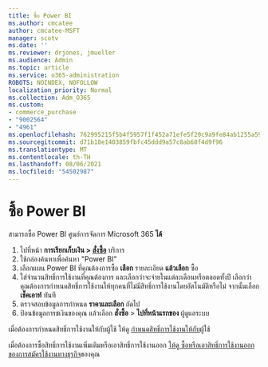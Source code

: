 ```yaml
---
title: ซื้อ Power BI
ms.author: cmcatee
author: cmcatee-MSFT
manager: scotv
ms.date: ''
ms.reviewer: drjones, jmueller
ms.audience: Admin
ms.topic: article
ms.service: o365-administration
ROBOTS: NOINDEX, NOFOLLOW
localization_priority: Normal
ms.collection: Adm_O365
ms.custom:
- commerce_purchase
- "9002564"
- "4961"
ms.openlocfilehash: 762995215f5b4f5957f1f452a71efe5f20c9a9fe84ab1255a59fb7e67dda15fa
ms.sourcegitcommit: d71b18e1403859fbfc45ddd9a57c8ab68f4d9f96
ms.translationtype: MT
ms.contentlocale: th-TH
ms.lasthandoff: 08/06/2021
ms.locfileid: "54502987"
---
```

# <a name="purchase-power-bi"></a>ซื้อ Power BI

สามารถซื้อ Power BI ศูนย์การจัดการ Microsoft 365 **ได้**

1. ไปที่หน้า **การเรียกเก็บเงิน > [สั่งซื้อ](https://go.microsoft.com/fwlink/p/?linkid=868433)** บริการ
2. ใช้กล่องค้นหาเพื่อค้นหา "Power BI"
3. เลือกแผน Power BI ที่คุณต้องการซื้อ **เลือก** รายละเอียด **แล้วเลือก** ซื้อ
4. ใส่จํานวนสิทธิ์การใช้งานที่คุณต้องการ และเลือกว่าจะจ่ายในแต่ละเดือนหรือตลอดทั้งปี เลือกว่าคุณต้องการกําหนดสิทธิ์การใช้งานให้ทุกคนที่ไม่มีสิทธิ์การใช้งานโดยอัตโนมัติหรือไม่ จากนั้นเลือก **เช็คเอาท์** ทันที
5. ตรวจสอบข้อมูลการกําหนด **ราคาและเลือก** ถัดไป
6. ป้อนข้อมูลการชเงินของคุณ แล้วเลือก **สั่งซื้อ**  >  **ไปที่หน้าแรกของ** ผู้ดูแลระบบ

เมื่อต้องการกําหนดสิทธิ์การใช้งานให้กับผู้ใช้ ให้ดู [กําหนดสิทธิ์การใช้งานให้กับ](/microsoft-365/admin/manage/assign-licenses-to-users)ผู้ใช้

เมื่อต้องการซื้อสิทธิ์การใช้งานเพิ่มเติมหรือเอาสิทธิ์การใช้งานออก [ให้ดู ซื้อหรือเอาสิทธิ์การใช้งานออกของการสมัครใช้งานทางธุรกิจ](/microsoft-365/commerce/licenses/buy-licenses)ของคุณ